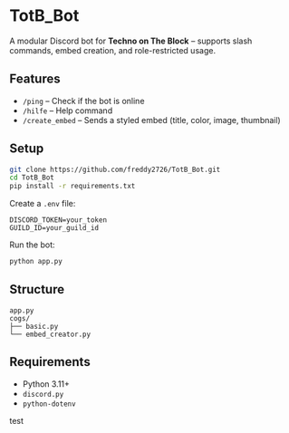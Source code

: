 # TotB_Bot

A modular Discord bot for **Techno on The Block** – supports slash commands, embed creation, and role-restricted usage.

## Features

- `/ping` – Check if the bot is online
- `/hilfe` – Help command
- `/create_embed` – Sends a styled embed (title, color, image, thumbnail)

## Setup

```bash
git clone https://github.com/freddy2726/TotB_Bot.git
cd TotB_Bot
pip install -r requirements.txt
```

Create a `.env` file:

```env
DISCORD_TOKEN=your_token
GUILD_ID=your_guild_id
```

Run the bot:

```bash
python app.py
```

## Structure

```
app.py
cogs/
├── basic.py
└── embed_creator.py
```

## Requirements

- Python 3.11+
- `discord.py`
- `python-dotenv`


test